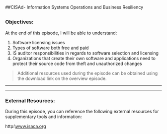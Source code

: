 ##CISAd- Information Systems Operations and Business Resiliency
##
### Objectives:

At the end of this episode, I will be able to understand:

1. Software licensing issues
2. Types of software both free and paid
3. IS auditor responsibilities in regards to software selection and licensing
4. Organizations that create their own software and applications need to protect their source code from theft and unauthorized changes

	

>Additional resources used during the episode can be obtained using the download link on the overview episode.

-----------------------------------------------------------






-----------------------------------------------------------
### External Resources:

During this episode, you can reference the following external resources for supplementary tools and information:

http:\www.isaca.org
